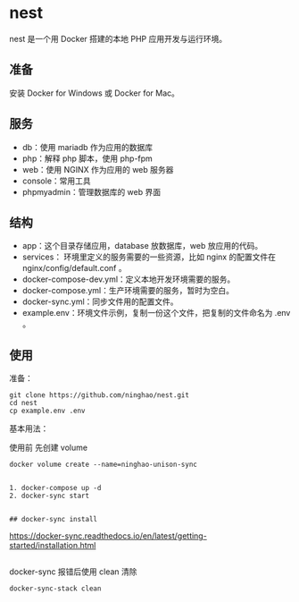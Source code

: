 # nest

nest 是一个用 Docker 搭建的本地 PHP 应用开发与运行环境。

## 准备

安装 Docker for Windows 或 Docker for Mac。

## 服务

* db：使用 mariadb 作为应用的数据库
* php：解释 php 脚本，使用 php-fpm
* web：使用 NGINX 作为应用的 web 服务器
* console：常用工具
* phpmyadmin：管理数据库的 web 界面

## 结构

* app：这个目录存储应用，database 放数据库，web 放应用的代码。
* services： 环境里定义的服务需要的一些资源，比如 nginx 的配置文件在 nginx/config/default.conf 。
* docker-compose-dev.yml：定义本地开发环境需要的服务。
* docker-compose.yml：生产环境需要的服务，暂时为空白。
* docker-sync.yml：同步文件用的配置文件。
* example.env：环境文件示例，复制一份这个文件，把复制的文件命名为 .env 。

## 使用

准备：

```
git clone https://github.com/ninghao/nest.git
cd nest
cp example.env .env
```

基本用法：

使用前 先创建 volume
```
docker volume create --name=ninghao-unison-sync 
```
```

1. docker-compose up -d
2. docker-sync start


## docker-sync install
```
https://docker-sync.readthedocs.io/en/latest/getting-started/installation.html

```
```

docker-sync 报错后使用 clean 清除

```
docker-sync-stack clean

```

